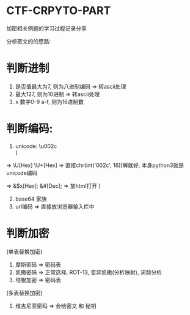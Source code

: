 # CTF-CRPYTO-PART
加密相关例题的学习过程记录分享

分析密文的的思路:

# 判断进制
1. 是否值最大为7, 则为八进制编码 => 转ascii处理
2. 最大127, 则为10进制 => 转ascii处理
3. x  数字0-9 a-f,  则为16进制数

# 判断编码:
1. unicode: \u002c    
(

=> \U[Hex]  \U+[Hex]   => 直接chr(int('002c', 16))解就好, 本身python3就是unicode编码

=> &$x[Hex]; &#[Dec];  => 放html打开
)

2. base64 家族
3. url编码              => 直接放浏览器输入栏中

# 判断加密
 
(单表替换加密)

1. 摩斯密码 => 密码表
2. 凯撒密码 => 正常选择, ROT-13, 变异凯撒(分析映射), 词频分析
3. 培根加密 => 密码表

(多表替换加密)
1. 维吉尼亚密码 => 会给密文 和 秘钥
